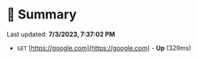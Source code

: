 # 📖 Summary
Last updated: **7/3/2023, 7:37:02 PM**

- `GET` [https://google.com](https://google.com) - **Up** (329ms)
